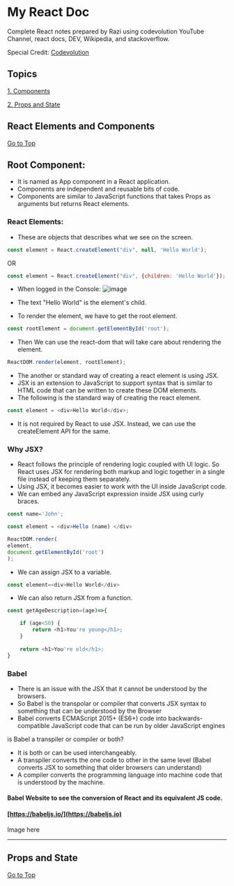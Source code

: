 
# My React Doc

Complete React notes prepared by Razi using codevolution YouTube Channel, react docs, DEV, Wikipedia, and stackoverflow.

Special Credit: [Codevolution](https://youtu.be/QFaFIcGhPoM?si=eqV1RlPn3DNjwfPN)

## Topics

[1. Components](#react-elements-and-components)

[2. Props and State](#props-and-state)




##  React Elements and Components 
[Go to Top](#topics)

## Root Component:
- It is named as App component in a React application.
- Components are independent and reusable bits of code.
- Components are similar to JavaScript functions that takes Props as arguments but returns React elements.

### React Elements:
- These are objects that describes what we see on the screen.
```javascript
const element = React.createElement("div", null, 'Hello World');
```
OR

```javascript
const element = React.createElement("div", {children: 'Hello World'});
```
- When logged in the Console:
![image](https://github.com/Razi-Azam/my-react-doc/assets/106505820/e0dd8d7b-75cc-4ec8-9522-02c572aebc09)

- The text "Hello World" is the element's child.
- To render the element, we have to get the root element.
```javascript
const rootElement = document.getElementById('root');
```
- Then We can use the react-dom that will take care about rendering the element.
```javascript
ReactDOM.render(element, rootElement);
```
- The another or standard way of creating a react element is using JSX.
- JSX is an extension to JavaScript to support syntax that is similar to HTML code that can be written to create these DOM elements.
- The following is the standard way of creating the react element.
```javascript
const element = <div>Hello World</div>;
```
- It is not required by React to use JSX. Instead, we can use the createElement API for the same.

### Why JSX?
- React follows the principle of rendering logic coupled with Ul logic. So React uses JSX for rendering both markup and logic together in a single file instead of keeping them separately. 
- Using JSX, it becomes easier to work with the UI inside JavaScript code.
- We can embed any JavaScript expression inside JSX using curly braces.
```javascript
const name='John';

const element = <div>Hello (name) </div>

ReactDOM.render(
element,
document.getElementById('root')
);

```
- We can assign JSX to a variable.
```javascript
const element=<div>Hello World</div>
```
- We can also return JSX from a function.
```javascript
const getAgeDescription=(age)=>{

    if (age<50) {
        return <h1>You're young</h1>; 
    }
    
    return <h1>You're old</h1>;
}

```
### Babel
- There is an issue with the JSX that it cannot be understood by the browsers. 
- So Babel is the transpolar or compiler that converts JSX syntax to something that can be understood by the Browser 
- Babel converts ECMAScript 2015+ (ES6+) code into backwards-compatible JavaScript code that can be run by older JavaScript engines

is Babel a transpiler or compiler or both?
- It is both or can be used interchangeably.
- A transpiler converts the one code to other in the same level (Babel converts JSX to something that older browsers can understand)
- A compiler converts the programming language into machine code that is understood by the machine.

#### Babel Website to see the conversion of React and its equivalent JS code.
#### [https://babeljs.io/](https://babeljs.io)
Image here


---
##  Props and State 
[Go to Top](#topics)
